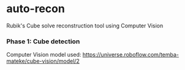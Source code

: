 # auto-recon
Rubik's Cube solve reconstruction tool using Computer Vision

### Phase 1: Cube detection
Computer Vision model used: https://universe.roboflow.com/temba-mateke/cube-vision/model/2

